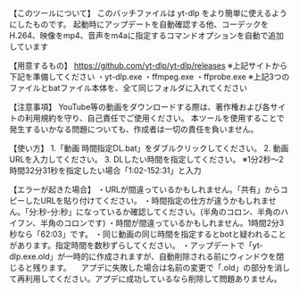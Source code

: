 【このツールについて】
このバッチファイルは yt-dlp をより簡単に使えるようにしたものです。
起動時にアップデートを自動確認する他、コーデックをH.264、映像をmp4、音声をm4aに指定するコマンドオプションを自動で追加しています

【用意するもの】
https://github.com/yt-dlp/yt-dlp/releases
※上記サイトから下記を準備してください
・yt-dlp.exe
・ffmpeg.exe
・ffprobe.exe
※上記3つのファイルとbatファイル本体を、全て同じフォルダに入れてください

【注意事項】
YouTube等の動画をダウンロードする際は、著作権および各サイトの利用規約を守り、自己責任でご使用ください。
本ツールを使用することで発生するいかなる問題についても、作成者は一切の責任を負いません。

【使い方】
1.「動画 時間指定DL.bat」をダブルクリックしてください。
2. 動画URLを入力してください。
3. DLしたい時間を指定してください。
※1分2秒～2時間32分31秒を指定したい場合「1:02-152:31」と入力

【エラーが起きた場合】
・URLが間違っているかもしれません。「共有」からコピーしたURLを貼り付けてください。
・時間指定の仕方が違うかもしれません。「分:秒-分:秒」になっているか確認してください。(半角のコロン、半角のハイフン、半角のコロンです)
・時間が間違っているかもしれません。1時間2分3秒なら「62:03」です。
・同じ動画の同じ時間を指定するとbotと疑われることがあります。指定時間を数秒ずらしてください。
・アップデートで「yt-dlp.exe.old」が一時的に作成されますが、自動削除される前にウィンドウを閉じると残ります。
　アプデに失敗した場合は名前の変更で「.old」の部分を消して再利用してください。アプデに成功しているなら削除して問題ありません。
